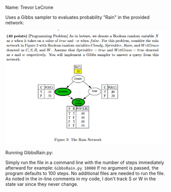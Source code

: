 Name: Trevor LeCrone

Uses a Gibbs sampler to evaluates probability "Rain" in the provided network:

![alt text](https://github.com/trevorlecrone/PersonalAndSchool/blob/main/DemoImagesAndVideos/Network.PNG?raw=true)

Running GibbsRain.py:

Simply run the file in a command line with the number of steps immediately afterward for example: `GibbsRain.py 10000`
If no argument is passed, the program defaults to 100 steps. No additional files are needed to run the file.
As noted in the in-line comments in my code, I don't track S or W in the state var since they never change.
